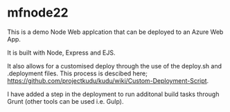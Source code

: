 # mfnode22
This is a demo Node Web applcation that can be deployed to an Azure Web App.

It is built with Node, Express and EJS.

It also allows for a customised deploy through the use of the deploy.sh and .deployment files. This process is descibed here; https://github.com/projectkudu/kudu/wiki/Custom-Deployment-Script.

I have added a step in the deployment to run additonal build tasks through Grunt (other tools can be used i.e. Gulp).


